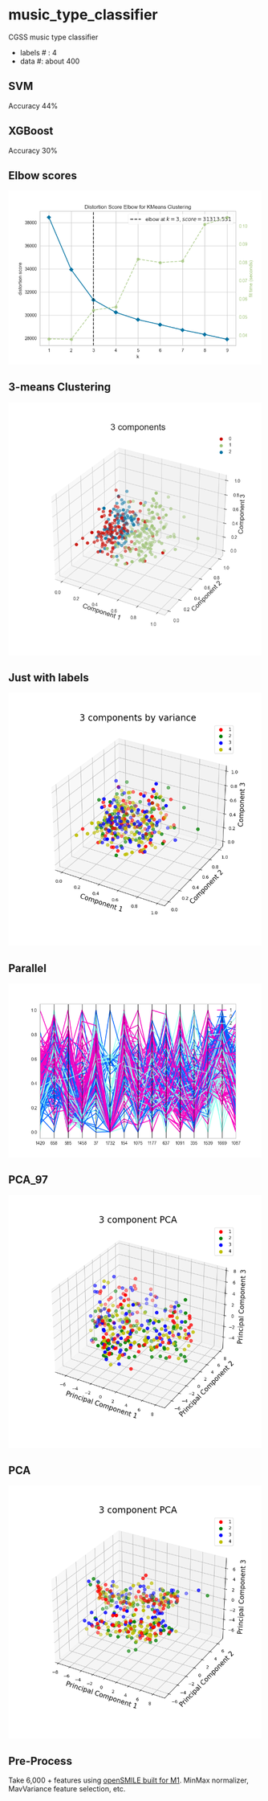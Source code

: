 # music_type_classifier
CGSS music type classifier

- labels # : 4
- data #: about 400


## SVM
Accuracy 44%

## XGBoost
Accuracy 30%

## Elbow scores
![img](https://github.com/KYHSGeekCode/music_type_classifier/blob/main/elbow.png?raw=true)

## 3-means Clustering
![img](https://github.com/KYHSGeekCode/music_type_classifier/blob/main/3cluster.png?raw=true)

## Just with labels
![img](https://github.com/KYHSGeekCode/music_type_classifier/blob/main/with_labels.png?raw=true)

## Parallel
![img](https://github.com/KYHSGeekCode/music_type_classifier/blob/main/parallelcoords.png?raw=true)


## PCA_97
![img](https://github.com/KYHSGeekCode/music_type_classifier/blob/main/pca_97.png?raw=true)

## PCA
![img](https://github.com/KYHSGeekCode/music_type_classifier/blob/main/pca.png?raw=true)

## Pre-Process
Take 6,000 + features using [openSMILE built for M1](https://github.com/KYHSGeekCode/opensmile-python).
MinMax normalizer, MavVariance feature selection, etc.
